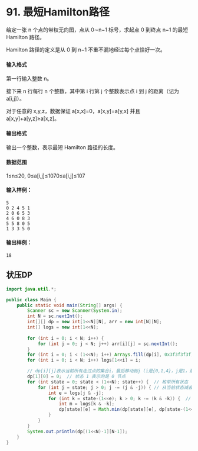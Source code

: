 # 91. 最短Hamilton路径

给定一张 n 个点的带权无向图，点从 0∼n−1 标号，求起点 0 到终点 n−1 的最短 Hamilton 路径。

Hamilton 路径的定义是从 0 到 n−1 不重不漏地经过每个点恰好一次。

#### 输入格式

第一行输入整数 n。

接下来 n 行每行 n 个整数，其中第 i 行第 j 个整数表示点 i 到 j 的距离（记为 a[i,j]）。

对于任意的 x,y,z，数据保证 a[x,x]=0，a[x,y]=a[y,x] 并且 a[x,y]+a[y,z]≥a[x,z]。

#### 输出格式

输出一个整数，表示最短 Hamilton 路径的长度。

#### 数据范围

1≤n≤20, 0≤a[i,j]≤1070≤a[i,j]≤107

#### 输入样例：

```
5
0 2 4 5 1
2 0 6 5 3
4 6 0 8 3
5 5 8 0 5
1 3 3 5 0
```

#### 输出样例：

```
18
```



## 状压DP

```java
import java.util.*;

public class Main {
    public static void main(String[] args) {
        Scanner sc = new Scanner(System.in);
        int N = sc.nextInt();
        int[][] dp = new int[1<<N][N], arr = new int[N][N];
		int[] logs = new int[1<<N];
        
        for (int i = 0; i < N; i++) {
            for (int j = 0; j < N; j++) arr[i][j] = sc.nextInt();
        }
        for (int i = 0; i < (1<<N); i++) Arrays.fill(dp[i], 0x3f3f3f3f);
        for (int i = 0; i < N; i++) logs[1<<i] = i;

        // dp[i][j]表示当前所有走过点的集合i，最后移动到j (i是{0,1,4}，j是1，那么i = 10011)
        dp[1][0] = 0;  // 状态 1 表示的是 0 节点
        for (int state = 0; state < (1<<N); state++) {  // 枚举所有状态
            for (int j = state; j > 0; j -= (j & -j)) { // 从当前状态减去 e
                int e = logs[j & -j];
                for (int k = state-(1<<e); k > 0; k -= (k & -k)) {  // 从剩余节点中找 到e的最小值
                    int m = logs[k & -k];
                    dp[state][e] = Math.min(dp[state][e], dp[state-(1<<e)][m] + arr[m][e]);
                }
            }
        }
        System.out.println(dp[(1<<N)-1][N-1]);
    }
}
```

